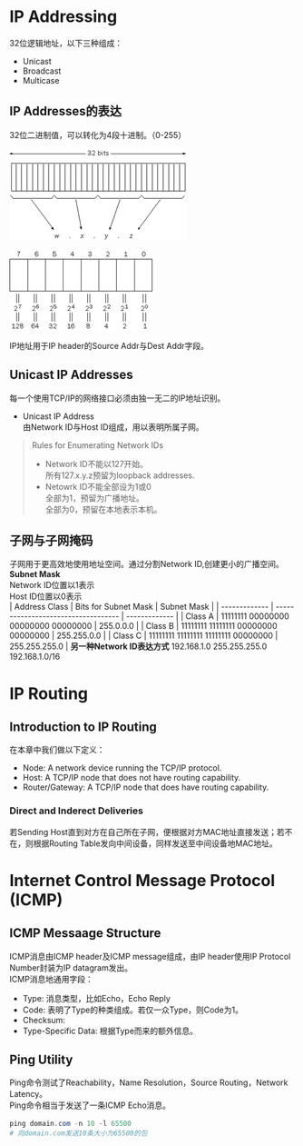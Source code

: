 
# IP Addressing
32位逻辑地址，以下三种组成：
- Unicast
- Broadcast
- Multicase


## IP Addresses的表达
32位二进制值，可以转化为4段十进制。（0-255）

![image info](../Image/IP-1.png)

![image info](../Image/IP-2.png)

IP地址用于IP header的Source Addr与Dest Addr字段。

## Unicast IP Addresses
每一个使用TCP/IP的网络接口必须由独一无二的IP地址识别。
- Unicast IP Address<br>
由Network ID与Host ID组成，用以表明所属子网。

> Rules for Enumerating Network IDs
> - Network ID不能以127开始。<br>
> 所有127.x.y.z预留为loopback addresses.<br>
> - Netowrk ID不能全部设为1或0<br>
> 全部为1，预留为广播地址。<br>
> 全部为0，预留在本地表示本机。<br>

## 子网与子网掩码
子网用于更高效地使用地址空间。通过分割Network ID,创建更小的广播空间。<br>
**Subnet Mask**<br>
Network ID位置以1表示<br>
Host ID位置以0表示<br>
| Address Class | Bits for Subnet Mask                | Subnet Mask   |
| ------------- | ----------------------------------- | ------------- |
| Class A       | 11111111 00000000 00000000 00000000 | 255.0.0.0     |
| Class B       | 11111111 11111111 00000000 00000000 | 255.255.0.0   |
| Class C       | 11111111 11111111 11111111 00000000 | 255.255.255.0 |
**另一种Network ID表达方式**
192.168.1.0 255.255.255.0
192.168.1.0/16

# IP Routing
## Introduction to IP Routing
在本章中我们做以下定义：
- Node: A network device running the TCP/IP protocol.
- Host: A TCP/IP node that does not have routing capability.
- Router/Gateway: A TCP/IP node that does have routing capability.

### Direct and Inderect Deliveries
若Sending Host直到对方在自己所在子网，便根据对方MAC地址直接发送；若不在，则根据Routing Table发向中间设备，同样发送至中间设备地MAC地址。

# Internet Control Message Protocol (ICMP)
## ICMP Messaage Structure
ICMP消息由ICMP header及ICMP message组成，由IP header使用IP Protocol Number封装为IP datagram发出。<br>
ICMP消息地通用字段：
- Type: 消息类型，比如Echo，Echo Reply
- Code: 表明了Type的种类组成。若仅一众Type，则Code为1。
- Checksum:
- Type-Specific Data: 根据Type而来的额外信息。
## Ping Utility
Ping命令测试了Reachability，Name Resolution，Source Routing，Network Latency。<br>
Ping命令相当于发送了一条ICMP Echo消息。
```powershell
ping domain.com -n 10 -l 65500
# 向domain.com发送10条大小为65500的包
```

